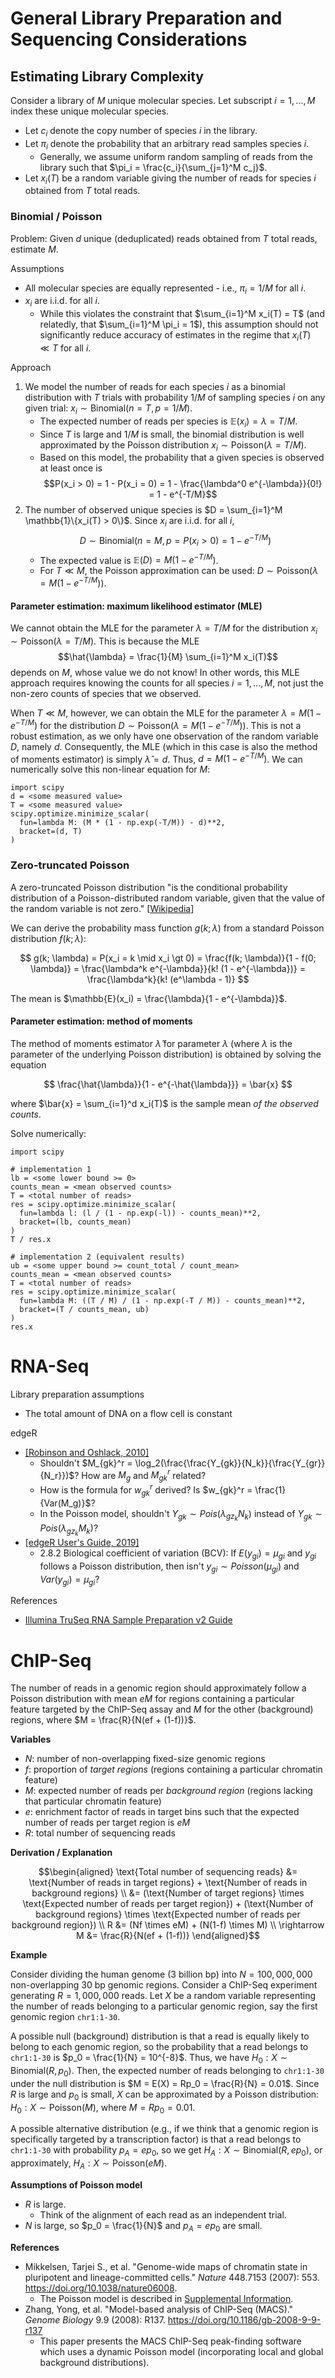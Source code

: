 # General Library Preparation and Sequencing Considerations

## Estimating Library Complexity

Consider a library of $M$ unique molecular species. Let subscript $i = 1, ..., M$ index these unique molecular species.
- Let $c_i$ denote the copy number of species $i$ in the library.
- Let $\pi_i$ denote the probability that an arbitrary read samples species $i$.
  - Generally, we assume uniform random sampling of reads from the library such that $\pi_i = \frac{c_i}{\sum_{j=1}^M c_j}$.
- Let $x_i(T)$ be a random variable giving the number of reads for species $i$ obtained from $T$ total reads.

### Binomial / Poisson

Problem: Given $d$ unique (deduplicated) reads obtained from $T$ total reads, estimate $M$.

Assumptions
- All molecular species are equally represented - i.e., $\pi_i = 1 / M$ for all $i$.
- $x_i$ are i.i.d. for all $i$.
  - While this violates the constraint that $\sum_{i=1}^M x_i(T) = T$ (and relatedly, that $\sum_{i=1}^M \pi_i = 1$), this assumption should not significantly reduce accuracy of estimates in the regime that $x_i(T) \ll T$ for all $i$.

Approach
1. We model the number of reads for each species $i$ as a binomial distribution with $T$ trials with probability $1/M$ of sampling species $i$ on any given trial: $x_i \sim \mathrm{Binomial}(n = T, p = 1/M)$.
   - The expected number of reads per species is $\mathbb{E}(x_i) = \lambda = T / M$.
   - Since $T$ is large and $1/M$ is small, the binomial distribution is well approximated by the Poisson distribution $x_i \sim \mathrm{Poisson}(\lambda = T/M)$.
   - Based on this model, the probability that a given species is observed at least once is
   $$P(x_i > 0) = 1 - P(x_i = 0) = 1 - \frac{\lambda^0 e^{-\lambda}}{0!} = 1 - e^{-T/M}$$
2. The number of observed unique species is $D = \sum_{i=1}^M \mathbb{1}\{x_i(T) > 0\}$. Since $x_i$ are i.i.d. for all $i$,
   $$D \sim \mathrm{Binomial}(n = M, p = P(x_i > 0) = 1 - e^{-T/M})$$
   - The expected value is $\mathbb{E}(D) = M (1 - e^{-T/M})$.
   - For $T \ll M$, the Poisson approximation can be used: $D \sim \mathrm{Poisson}(\lambda = M (1 - e^{-T/M}))$.

#### Parameter estimation: maximum likelihood estimator (MLE)

We cannot obtain the MLE for the parameter $\lambda = T/M$ for the distribution $x_i \sim \mathrm{Poisson}(\lambda = T/M)$. This is because the MLE
$$\hat{\lambda} = \frac{1}{M} \sum_{i=1}^M x_i(T)$$
depends on $M$, whose value we do not know! In other words, this MLE approach requires knowing the counts for all species $i = 1, ..., M$, not just the non-zero counts of species that we observed.

When $T \ll M$, however, we can obtain the MLE for the parameter $\lambda = M (1 - e^{-T/M})$ for the distribution $D \sim \mathrm{Poisson}(\lambda = M (1 - e^{-T/M}))$. This is not a robust estimation, as we only have one observation of the random variable $D$, namely $d$. Consequently, the MLE (which in this case is also the method of moments estimator) is simply $\hat{\lambda} = d$. Thus, $d = M (1 - e^{-T/M})$. We can numerically solve this non-linear equation for $M$:

```{python}
import scipy
d = <some measured value>
T = <some measured value>
scipy.optimize.minimize_scalar(
  fun=lambda M: (M * (1 - np.exp(-T/M)) - d)**2,
  bracket=(d, T)
)
```

### Zero-truncated Poisson

A zero-truncated Poisson distribution "is the conditional probability distribution of a Poisson-distributed random variable, given that the value of the random variable is not zero." [[Wikipedia](https://en.wikipedia.org/wiki/Zero-truncated_Poisson_distribution)]

We can derive the probability mass function $g(k; \lambda)$ from a standard Poisson distribution $f(k; \lambda)$:

$$
g(k; \lambda)
= P(x_i = k \mid x_i \gt 0)
= \frac{f(k; \lambda)}{1 - f(0; \lambda)}
= \frac{\lambda^k e^{-\lambda}}{k! (1 - e^{-\lambda})}
= \frac{\lambda^k}{k! (e^\lambda - 1)}
$$

The mean is $\mathbb{E}(x_i) = \frac{\lambda}{1 - e^{-\lambda}}$.

#### Parameter estimation: method of moments

The method of moments estimator $\hat{\lambda}$ for parameter $\lambda$ (where $\lambda$ is the parameter of the underlying Poisson distribution) is obtained by solving the equation

$$
\frac{\hat{\lambda}}{1 - e^{-\hat{\lambda}}} = \bar{x}
$$

where $\bar{x} = \sum_{i=1}^d x_i(T)$ is the sample mean *of the observed counts*.

Solve numerically:
```{python}
import scipy

# implementation 1
lb = <some lower bound >= 0>
counts_mean = <mean observed counts>
T = <total number of reads>
res = scipy.optimize.minimize_scalar(
  fun=lambda l: (l / (1 - np.exp(-l)) - counts_mean)**2,
  bracket=(lb, counts_mean)
)
T / res.x

# implementation 2 (equivalent results)
ub = <some upper bound >= count_total / count_mean>
counts_mean = <mean observed counts>
T = <total number of reads>
res = scipy.optimize.minimize_scalar(
  fun=lambda M: ((T / M) / (1 - np.exp(-T / M)) - counts_mean)**2,
  bracket=(T / counts_mean, ub)
)
res.x
```

# RNA-Seq

Library preparation assumptions
- The total amount of DNA on a flow cell is constant

edgeR
- [[Robinson and Oshlack, 2010]](https://doi.org/10.1186/gb-2010-11-3-r25)
  - Shouldn't $M_{gk}^r = \log_2(\frac{\frac{Y_{gk}}{N_k}}{\frac{Y_{gr}}{N_r}})$? How are $M_g$ and $M_{gk}^r$ related?
  - How is the formula for $w_{gk}^r$ derived? Is $w_{gk}^r = \frac{1}{Var(M_g)}$?
  - In the Poisson model, shouldn't $Y_{gk} \sim Pois(\lambda_{gz_k} N_k)$ instead of $Y_{gk} \sim Pois(\lambda_{gz_k} M_k)$?
- [[edgeR User's Guide, 2019]](https://bioconductor.org/packages/release/bioc/vignettes/edgeR/inst/doc/edgeRUsersGuide.pdf)
  - 2.8.2 Biological coefficient of variation (BCV): If $E(y_{gi}) = \mu_{gi}$ and $y_{gi}$ follows a Poisson distribution, then isn't $y_{gi} \sim Poisson(\mu_{gi})$ and $Var(y_{gi}) = \mu_{gi}$?

References
- [Illumina TruSeq RNA Sample Preparation v2 Guide](https://support.illumina.com/content/dam/illumina-support/documents/documentation/chemistry_documentation/samplepreps_truseq/truseqrna/truseq-rna-sample-prep-v2-guide-15026495-f.pdf)

# ChIP-Seq

The number of reads in a genomic region should approximately follow a Poisson
distribution with mean $eM$ for regions containing a particular feature targeted by the ChIP-Seq assay and $M$ for the other (background) regions, where $M = \frac{R}{N(ef + (1-f))}$.

**Variables**
- $N$: number of non-overlapping fixed-size genomic regions
- $f$: proportion of *target regions* (regions containing a particular chromatin feature)
- $M$: expected number of reads per *background region* (regions lacking that particular chromatin feature)
- $e$: enrichment factor of reads in target bins such that the expected number of reads per target region is $eM$
- $R$: total number of sequencing reads

**Derivation / Explanation**

$$\begin{aligned}
\text{Total number of sequencing reads} &= \text{Number of reads in target regions} + \text{Number of reads in background regions} \\
&= (\text{Number of target regions} \times \text{Expected number of reads per target region}) + (\text{Number of background regions} \times \text{Expected number of reads per background region}) \\
R &= (Nf \times eM) + (N(1-f) \times M) \\
\rightarrow M &= \frac{R}{N(ef + (1-f))}
\end{aligned}$$

**Example**

Consider dividing the human genome (3 billion bp) into $N = 100,000,000$ non-overlapping 30 bp genomic regions. Consider a ChIP-Seq experiment generating $R = 1,000,000$ reads. Let $X$ be a random variable representing the number of reads belonging to a particular genomic region, say the first genomic region `chr1:1-30`.

A possible null (background) distribution is that a read is equally likely to belong to each genomic region, so the probability that a read belongs to `chr1:1-30` is $p_0 = \frac{1}{N} = 10^{-8}$. Thus, we have $H_0: X \sim \mathrm{Binomial}(R,p_0)$. Then, the expected number of reads belonging to `chr1:1-30` under the null distribution is $M = E(X) = Rp_0 = \frac{R}{N} = 0.01$. Since $R$ is large and $p_0$ is small, $X$ can be approximated by a Poisson distribution: $H_0: X \sim \mathrm{Poisson}(M)$, where $M = Rp_0 = 0.01$.

A possible alternative distribution (e.g., if we think that a genomic region is specifically targeted by a transcription factor) is that a read belongs to `chr1:1-30` with probability $p_A = ep_0$, so we get $H_A: X \sim \mathrm{Binomial}(R,ep_0)$, or approximately, $H_A: X \sim \mathrm{Poisson}(eM)$.

**Assumptions of Poisson model**
- $R$ is large.
  - Think of the alignment of each read as an independent trial.
- $N$ is large, so $p_0 = \frac{1}{N}$ and $p_A = ep_0$ are small.

**References**
- Mikkelsen, Tarjei S., et al. "Genome-wide maps of chromatin state in pluripotent and lineage-committed cells." *Nature* 448.7153 (2007): 553. https://doi.org/10.1038/nature06008.
  - The Poisson model is described in [Supplemental Information](https://media.nature.com/original/nature-assets/nature/journal/v448/n7153/extref/nature06008-s1.pdf).
- Zhang, Yong, et al. "Model-based analysis of ChIP-Seq (MACS)." *Genome Biology* 9.9 (2008): R137. https://doi.org/10.1186/gb-2008-9-9-r137
  - This paper presents the MACS ChIP-Seq peak-finding software which uses a dynamic Poisson model (incorporating local and global background distributions).